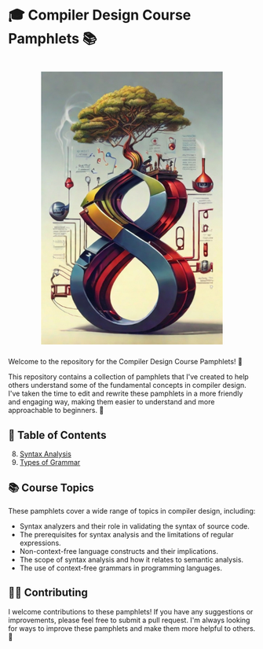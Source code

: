 

# 🎓 Compiler Design Course Pamphlets 📚

# <center> <div style="width: 370px;"> ![Sorting](Handout/pictures/compiler.jpg)

Welcome to the repository for the Compiler Design Course Pamphlets! 🎉

This repository contains a collection of pamphlets that I've created to help others understand some of the fundamental concepts in compiler design. I've taken the time to edit and rewrite these pamphlets in a more friendly and engaging way, making them easier to understand and more approachable to beginners. 📝

## 📖 Table of Contents


8. [Syntax Analysis](./Handout/08_Syntax-Analysis.ipynb)
9. [Types of Grammar](./Handout/09_Types-of-Grammar.ipynb)

## 📚 Course Topics

These pamphlets cover a wide range of topics in compiler design, including:

- Syntax analyzers and their role in validating the syntax of source code.
- The prerequisites for syntax analysis and the limitations of regular expressions.
- Non-context-free language constructs and their implications.
- The scope of syntax analysis and how it relates to semantic analysis.
- The use of context-free grammars in programming languages.



## 👩‍💻 Contributing

I welcome contributions to these pamphlets! If you have any suggestions or improvements, please feel free to submit a pull request. I'm always looking for ways to improve these pamphlets and make them more helpful to others. 🙌
